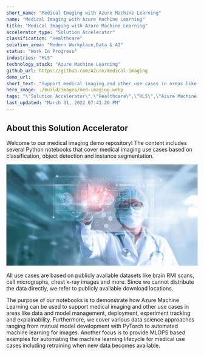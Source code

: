 ```yaml
---
short_name: "Medical Imaging with Azure Machine Learning"
name: "Medical Imaging with Azure Machine Learning"
title: "Medical Imaging with Azure Machine Learning"
accelerator_type: "Solution Accelerator"
classification: "Healthcare"
solution_area: "Modern Workplace,Data & AI"
status: "Work In Progress"
industries: "HLS"
technology_stack: "Azure Machine Learning"
github_url: https://github.com/Azure/medical-imaging
demo_url: 
short_text: "Support medical imaging and other use cases in areas like data and model management, deployment, experiment tracking and explainability"
hero_image: ./build/images/med-imaging.webp
tags: "\"Solution Accelerator\",\"Healthcare\",\"HLS\",\"Azure Machine Learning\""
last_updated: "March 31, 2022 07:41:20 PM"
---
```

## About this Solution Accelerator

Welcome to our medical imaging demo repository! The content includes several Python notebooks that cover medical imaging use cases based on classification, object detection and instance segmentation.

![Medical Imaging Solution Accelerator](.././build/images/med-imaging.webp)

All use cases are based on publicly available datasets like brain RMI scans, cell micrographs, chest x-ray images and more. Since we cannot distribute the data directly, we refer to publicly available download locations.

The purpose of our notebooks is to demonstrate how Azure Machine Learning can be used to support medical imaging and other use cases in areas like data and model management, deployment, experiment tracking and explainability. Furthermore, we cover various data science approaches ranging from manual model development with PyTorch to automated machine learning for images. Another focus is to provide MLOPS based examples for automating the machine learning lifecycle for medical use cases including retraining when new data becomes available.
